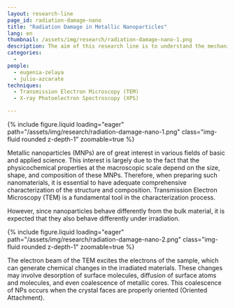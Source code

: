 ```yaml
---
layout: research-line
page_id: radiation-damage-nano
title: "Radiation Damage in Metallic Nanoparticles"
lang: en
thumbnail: /assets/img/research/radiation-damage-nano-1.png
description: The aim of this research line is to understand the mechanisms of radiation
categories: 
  -
people:
  - eugenia-zelaya
  - julio-azcarate
techniques:
  - Transmission Electron Microscopy (TEM)  
  - X-ray Photoelectron Spectroscopy (XPS)

---
```


<div class="row justify-content-sm-center">
    <div class="col-sm-4 mt-3 mt-md-0">
        {% include figure.liquid 
        loading="eager" 
        path="/assets/img/research/radiation-damage-nano-1.png" 
        class="img-fluid rounded z-depth-1" 
        zoomable=true %}
    </div>
</div>
<div class="caption">
    
</div>


Metallic nanoparticles (MNPs) are of great interest in various fields of basic and applied science. This interest is largely due to the fact that the physicochemical properties at the macroscopic scale depend on the size, shape, and composition of these MNPs. Therefore, when preparing such nanomaterials, it is essential to have adequate comprehensive characterization of the structure and composition. Transmission Electron Microscopy (TEM) is a fundamental tool in the characterization process.

However, since nanoparticles behave differently from the bulk material, it is expected that they also behave differently under irradiation.

<div class="row justify-content-sm-center">
    <div class="col-sm-9 mt-3 mt-md-0">
        {% include figure.liquid 
        loading="eager" 
        path="/assets/img/research/radiation-damage-nano-2.png" 
        class="img-fluid rounded z-depth-1" 
        zoomable=true %}
    </div>
</div>
<div class="caption">
    
</div>

The electron beam of the TEM excites the electrons of the sample, which can generate chemical changes in the irradiated materials. These changes may involve desorption of surface molecules, diffusion of surface atoms and molecules, and even coalescence of metallic cores. This coalescence of NPs occurs when the crystal faces are properly oriented (Oriented Attachment).


